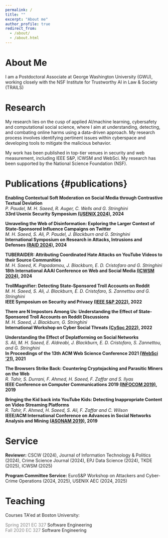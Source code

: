 ```yaml
---
permalink: /
title: ""
excerpt: "About me"
author_profile: true
redirect_from: 
  - /about/
  - /about.html
---
```


About Me
======

I am a Postdoctoral Associate at George Washington University (GWU), working closely with the NSF Institute for Trustworthy AI in Law & Society (TRAILS)

Research
======

My research lies on the cusp of applied AI/machine learning, cybersafety and computational social science, where I aim at understanding, detecting, and combating online harms using a data-driven approach. My research process involves identifying pertinent issues within cyberspace and developing tools to mitigate the malicious behavior.

My work has been published in top-tier venues in security and web measurement, including IEEE S&P, ICWSM and WebSci. My research has been supported by the National Science Foundation (NSF).

Publications {#publications}
======

**Enabling Contextual Soft Moderation on Social Media through Contrastive Textual Deviation**\
*P. Paudel, M. H. Saeed, R. Auger, C. Wells and G. Stringhini*\
**33rd Usenix Security Symposium [(USENIX 2024)](https://www.usenix.org/conference/usenixsecurity24/presentation/paudel-enabling), 2024**

**Unraveling the Web of Disinformation: Exploring the Larger Context of State-Sponsored Influence Campaigns on Twitter**\
*M. H. Saeed, S. Ali, P. Paudel, J. Blackburn and G. Stringhini*\
**International Symposium on Research in Attacks, Intrusions and Defenses [(RAID 2024)](https://arxiv.org/abs/2407.18098), 2024**

**TUBERAIDER: Attributing Coordinated Hate Attacks on YouTube Videos to their Source Communities**\
*M. H. Saeed, K. Papadamou, J. Blackburn, E. D. Cristofaro and G. Stringhini*\
**18th International AAAI Conference on Web and Social Media [(ICWSM 2024)](https://arxiv.org/abs/2308.05247v1), 2024**

**TrollMagnifier: Detecting State-Sponsored Troll Accounts on Reddit**\
*M. H. Saeed, S. Ali, J. Blackburn, E. D. Cristofaro, S. Zannettou and G. Stringhini*\
**IEEE Symposium on Security and Privacy [(IEEE S&P 2022)](https://ieeexplore.ieee.org/document/9833706), 2022**

**There are N Impostors Among Us: Understanding the Effect of State-Sponsored Troll Accounts on Reddit Discussions**\
*M. H. Saeed, J. Blackburn, G. Stringhini*\
**International Workshop on Cyber Social Threats [(CySoc 2022)](https://workshop-proceedings.icwsm.org/abstract.php?id=2022_70), 2022**

**Understanding the Effect of Deplatforming on Social Networks**\
*S. Ali, M. H. Saeed, E. Aldreabi, J. Blackburn, E. D. Cristofaro, S. Zannettou, and G. Stringhini*\
**In Proceedings of the 13th ACM Web Science Conference 2021 [(WebSci ’21)](https://dl.acm.org/doi/10.1145/3447535.3462637), 2021**

**The Browsers Strike Back: Countering Cryptojacking and Parasitic Miners on the Web**\
*R. Tahir, S. Durrani, F. Ahmed, H. Saeed, F. Zaffar and S. Ilyas*\
**IEEE Conference on Computer Communications 2019 [(INFOCOM 2019)](https://ieeexplore.ieee.org/document/8737360), 2019**

**Bringing the Kid back into YouTube Kids: Detecting Inappropriate Content on Video Streaming Platforms**\
*R. Tahir, F. Ahmed, H. Saeed, S. Ali, F. Zaffar and C. Wilson*\
**IEEE/ACM International Conference on Advances in Social Networks Analysis and Mining [(ASONAM 2019)](https://ieeexplore.ieee.org/document/9073060), 2019**

Service
======
**Reviewer:** CSCW (2024), Journal of Information Technology & Politics (2024), Crime Science Journal (2024), EPJ Data Science (2024), TKDE (2025), ICWSM (2025)

**Program Committee Service:** EuroS&P Workshop on Attackers and Cyber-Crime Operations (2024, 2025), USENIX AEC (2024, 2025)

Teaching
======

Courses TA'ed at Boston University:

<span style="color: grey;">Spring 2021 EC 327</span> Software Engineering\
<span style="color: grey;">Fall 2020 EC 327</span> Software Engineering